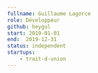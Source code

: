 ```yaml
---
fullname: Guillaume Lagorce
role: Développeur
github: heygul
start: 2019-01-01
end:  2019-12-31
status: independent
startups:
    - trait-d-union
---
```

